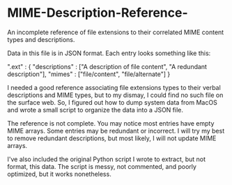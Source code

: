 # MIME-Description-Reference-
An incomplete reference of file extensions to their correlated MIME content types and descriptions.

Data in this file is in JSON format. Each entry looks something like this:

".ext" : { "descriptions" : ["A description of file content", "A redundant description"], "mimes" : ["file/content", "file/alternate"] }

I needed a good reference associating file extensions types to their verbal descriptions and MIME types, but to my dismay, I could find no such file on the surface web. So, I figured out how to dump system data from MacOS and wrote a small script to organize the data into a JSON file.

The reference is not complete. You may notice most entries have empty MIME arrays. Some entries may be redundant or incorrect. I will try my best to remove redundant descriptions, but most likely, I will not update MIME arrays.

I've also included the original Python script I wrote to extract, but not format, this data. The script is messy, not commented, and poorly optimized, but it works nonetheless. 
